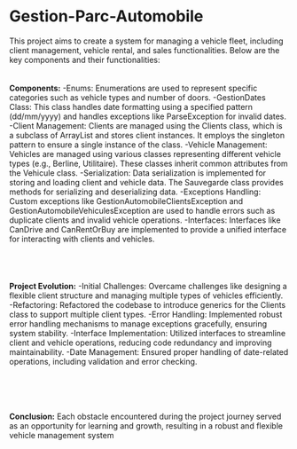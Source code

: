 # Gestion-Parc-Automobile
This project aims to create a system for managing a vehicle fleet, including client management, vehicle rental, and sales functionalities. Below are the key components and their functionalities:
</br>
</br>
</br>
**Components:**
-Enums:
Enumerations are used to represent specific categories such as vehicle types and number of doors.
-GestionDates Class:
This class handles date formatting using a specified pattern (dd/mm/yyyy) and handles exceptions like ParseException for invalid dates.
-Client Management:
Clients are managed using the Clients class, which is a subclass of ArrayList and stores client instances. It employs the singleton pattern to ensure a single instance of the class.
-Vehicle Management:
Vehicles are managed using various classes representing different vehicle types (e.g., Berline, Utilitaire). These classes inherit common attributes from the Vehicule class.
-Serialization:
Data serialization is implemented for storing and loading client and vehicle data. The Sauvegarde class provides methods for serializing and deserializing data.
-Exceptions Handling:
Custom exceptions like GestionAutomobileClientsException and GestionAutomobileVehiculesException are used to handle errors such as duplicate clients and invalid vehicle operations.
-Interfaces:
Interfaces like CanDrive and CanRentOrBuy are implemented to provide a unified interface for interacting with clients and vehicles.
</br> </br> </br> </br> </br>
**Project Evolution:**
-Initial Challenges:
Overcame challenges like designing a flexible client structure and managing multiple types of vehicles efficiently.
-Refactoring:
Refactored the codebase to introduce generics for the Clients class to support multiple client types.
-Error Handling:
Implemented robust error handling mechanisms to manage exceptions gracefully, ensuring system stability.
-Interface Implementation:
Utilized interfaces to streamline client and vehicle operations, reducing code redundancy and improving maintainability.
-Date Management:
Ensured proper handling of date-related operations, including validation and error checking.
</br> </br> </br> </br> </br> 

**Conclusion:**
Each obstacle encountered during the project journey served as an opportunity for learning and growth, resulting in a robust and flexible vehicle management system
